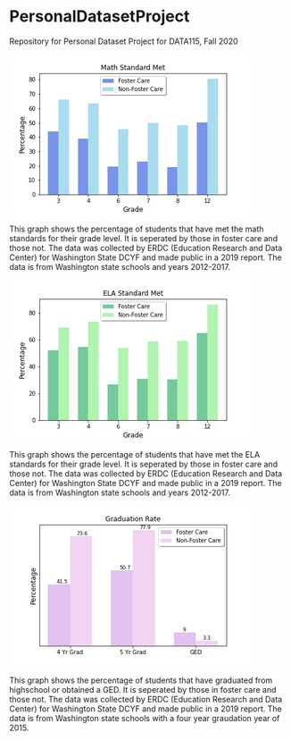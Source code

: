 # PersonalDatasetProject
Repository for Personal Dataset Project for DATA115, Fall 2020



![Math standards met by grade](https://raw.githubusercontent.com/Choliman/PersonalDatasetProject/master/Math_Standards_Met.jpg)

This graph shows the percentage of students that have met the math standards for their grade level. It is seperated by those in foster care and those not. The data was collected by ERDC (Education Research and Data Center) for Washington State DCYF and made public in a 2019 report. The data is from Washington state schools and years 2012-2017.



![ELA standards met by grade](https://raw.githubusercontent.com/Choliman/PersonalDatasetProject/master/ELA_Standards_Met.jpg)

This graph shows the percentage of students that have met the ELA standards for their grade level. It is seperated by those in foster care and those not. The data was collected by ERDC (Education Research and Data Center) for Washington State DCYF and made public in a 2019 report. The data is from Washington state schools and years 2012-2017.




![Graduation rates](https://raw.githubusercontent.com/Choliman/PersonalDatasetProject/master/Graduation_Rate.jpg)

This graph shows the percentage of students that have graduated from highschool or obtained a GED. It is seperated by those in foster care and those not. The data was collected by ERDC (Education Research and Data Center) for Washington State DCYF and made public in a 2019 report. The data is from Washington state schools with a four year graudation year of 2015.

